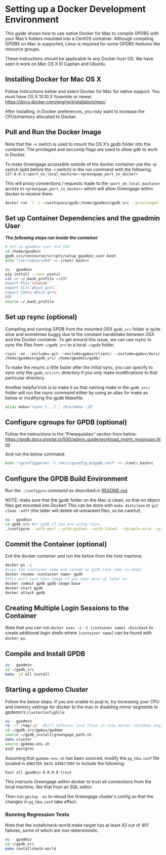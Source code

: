 # Setting up a Docker Development Environment

This guide shows how to use native Docker for Mac to compile GPDB5 with your Mac’s folders mounted into a CentOS container. Although compiling GPDB5 on Mac is supported, Linux is required for some GPDB5 features like resource groups.

These instructions should be applicable to any Docker host OS. We have seen it work on Mac OS X El Capitan and Ubuntu.

## Installing Docker for Mac OS X

Follow instructions below and select Docker for Mac for native support. You must have OS X 10.10.3 Yosemite or newer.
https://docs.docker.com/engine/installation/mac/

After installing, in Docker preferences, you may want to increase the CPUs/memory allocated to Docker.


## Pull and Run the Docker Image

Note that the -v switch is used to mount the OS X’s gpdb folder into the container. The privileged and seccomp flags are used to allow gdb to work in Docker.

To make Greengage accessible outside of the docker container use the -p switch (add before the -i switch) in the run command with the following: `127.0.0.1:<port_on_local_machine>:<greengage_port_in_docker>`

This will proxy connections / requests made to the `<port_on_local_machine>` across to `<greengage_port_in_docker>` which will allow Greengage within docker to receive them.

```bash
docker run -t -v ~/workspace/gpdb:/home/gpadmin/gpdb_src --privileged --security-opt seccomp:unconfined -i gcr.io/data-gpdb-public-images/gpdb6-centos7-build:latest bash
```

## Set up Container Dependencies and the gpadmin User

***The following steps run inside the container***

```bash
# Set up gpadmin user and SSH
cd /home/gpadmin
gpdb_src/concourse/scripts/setup_gpadmin_user.bash
echo "/usr/sbin/sshd" >> /root/.bashrc

su - gpadmin
pip install --user psutil
cat >> ~/.bash_profile <<EOF
export PS1='\n\w\n$ '
export CC=\`which gcc\`
export CXX=\`which g++\`
EOF
source ~/.bash_profile
```

## Set up rsync (optional)

Compiling and running GPDB from the mounted OSX `gpdb_src` folder is quite slow and sometimes buggy due to the constant handshake between OSX and the Docker container. To get around this issue, we can use rsync to sync the files from `~/gpdb_src` to a local `~/gpdb` folder.

```
rsync -az --exclude=.git --exclude=gpAux/client/ --exclude=gpAux/docs/ /home/gpadmin/gpdb_src/ /home/gpadmin/gpdb/
```

To make the resync a little faster after the initial sync, you can specify to sync only the `gpdb_src/src` directory if you only make modifications to that particular directory.

Another helpful trick is to make it so that running make in the `gpdb_src/` folder will run the rsync command either by using an alias for make as below or modifying the gpdb Makefile.

```bash
alias make="rsync [...] ; /bin/make -j8"
```

## Configure cgroups for GPDB (optional)

Follow the instructions in the “Prerequisites” section from below:
https://gpdb.docs.pivotal.io/500/admin_guide/workload_mgmt_resgroups.html

And run the below command:

```bash
echo "cgconfigparser -l /etc/cgconfig.d/gpdb.conf" >> /root/.bashrc
```

## Configure the GPDB Build Environment
Run the `./configure` command as described in [README.md](README.md).

NOTE: make sure that the gpdb folder on the Mac is clean, so that no object files get mounted into Docker! This can be done with `make distclean` or `git clean -xdff` (the latter will delete *all* untracked files, so be careful).

```bash
su - gpadmin
cd gpdb_src #or gpdb if you are using rsync
./configure --with-perl --with-python --with-libxml --disable-orca --prefix=/home/gpadmin/gpdb_install
```

## Commit the Container (optional)

Exit the docker container and run the below from the host machine:

```bash
docker ps -a
#copy the container name and rename to gpdb (any name is okay)
docker rename <container name> gpdb
#this will save base image if you ever mess up later on
docker commit gpdb gpdb-image:base
docker start gpdb
docker attach gpdb
```

## Creating Multiple Login Sessions to the Container

Note that you can run `docker exec -i -t [container name] /bin/bash` to create additional login shells where `[container name]` can be found with `docker ps`.

## Compile and Install GPDB

```bash
su - gpadmin
cd ~/gpdb_src
make -j8 all install
```

## Starting a gpdemo Cluster

Follow the below steps. If you are unable to psql in, try increasing your CPU and memory settings for docker to the max or disabling mirror segments in gpdemo's `clusterConfigFile`.

```bash
su - gpadmin
rm -rf /tmp/.s*  #kill leftover lock files in case docker shutdown ungracefully
cd ~/gpdb_src/gpAux/gpdemo
source ~/gpdb_install/greengage_path.sh
make cluster
source gpdemo-env.sh
psql postgres
```

Assuming that `gpdemo-env.sh` has been sourced, modify the `pg_hba.conf` file located in `$MASTER_DATA_DIRECTORY` to include the following:

`host all gpadmin 0.0.0.0 trust`

This instructs Greengage within docker to trust all connections from the local machine, like that from an SQL editor.

Then run `gpstop -au` to reload the Greengage cluster's config so that the changes in `pg_hba.conf` take effect.

### Running Regression Tests

Note that the installcheck-world make target has at least 43 out of 401 failures, some of which are non-deterministic.

```bash
su - gpadmin
cd ~/gpdb_src
make installcheck-world
```

